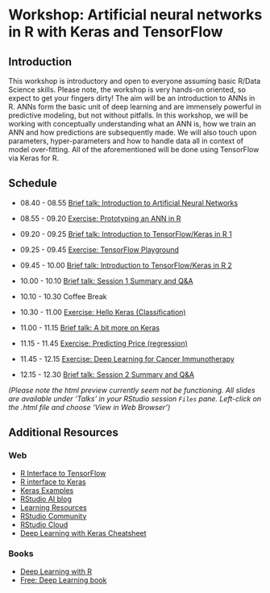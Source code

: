 Workshop: Artificial neural networks in R with Keras and TensorFlow
================

## Introduction

This workshop is introductory and open to everyone assuming basic R/Data
Science skills. Please note, the workshop is very hands-on oriented, so
expect to get your fingers dirty\! The aim will be an introduction to
ANNs in R. ANNs form the basic unit of deep learning and are immensely
powerful in predictive modeling, but not without pitfalls. In this
workshop, we will be working with conceptually understanding what an ANN
is, how we train an ANN and how predictions are subsequently made. We
will also touch upon parameters, hyper-parameters and how to handle data
all in context of model over-fitting. All of the aforementioned will be
done using TensorFlow via Keras for R.

## Schedule

  - 08.40 - 08.55 [Brief talk: Introduction to Artificial Neural
    Networks](Talks/01_introduction_to_artificial_neural_networks.html)

  - 08.55 - 09.20 [Exercise: Prototyping an ANN in
    R](Exercises/01_ann_prototype.md)

  - 09.20 - 09.25 [Brief talk: Introduction to TensorFlow/Keras in R
    1](Talks/02_introduction_to_keras_1.html)

  - 09.25 - 09.45 [Exercise: TensorFlow
    Playground](Exercises/02_tensorflow_playground.md)

  - 09.45 - 10.00 [Brief talk: Introduction to TensorFlow/Keras in R
    2](Talks/03_introduction_to_keras_2.html)

  - 10.00 - 10.10 [Brief talk: Session 1 Summary and
    Q\&A](Talks/04_session_1_summary.html)

  - 10.10 - 10.30 Coffee Break

  - 10.30 - 11.00 [Exercise: Hello Keras
    (Classification)](Exercises/03_hello_keras.md)

  - 11.00 - 11.15 [Brief talk: A bit more on
    Keras](Talks/05_a_bit_more_on_keras.html)

  - 11.15 - 11.45 [Exercise: Predicting Price
    (regression)](Exercises/04_diamonds_regression.md)

  - 11.45 - 12.15 [Exercise: Deep Learning for Cancer
    Immunotherapy](Exercises/05_deep_learning_for_cancer_immunotherapy.md)

  - 12.15 - 12.30 [Brief talk: Session 2 Summary and
    Q\&A](Talks/06_session_2_summary.html)

*(Please note the html preview currently seem not be functioning. All
slides are available under ‘Talks’ in your RStudio session `Files` pane.
Left-click on the .html file and choose ‘View in Web Browser’)*

## Additional Resources

### Web

  - [R Interface to TensorFlow](https://tensorflow.rstudio.com/)
  - [R interface to Keras](https://tensorflow.rstudio.com/keras/)
  - [Keras
    Examples](https://tensorflow.rstudio.com/keras/articles/examples/)
  - [RStudio AI blog](https://blogs.rstudio.com/ai/)
  - [Learning
    Resources](https://tensorflow.rstudio.com/learn/resources/)
  - [RStudio Community](https://community.rstudio.com/)
  - [RStudio Cloud](https://rstudio.cloud/)
  - [Deep Learning with Keras
    Cheatsheet](https://github.com/rstudio/cheatsheets/raw/master/keras.pdf)

### Books

  - [Deep Learning with
    R](https://www.manning.com/books/deep-learning-with-r)
  - [Free: Deep Learning book](https://www.deeplearningbook.org/)
